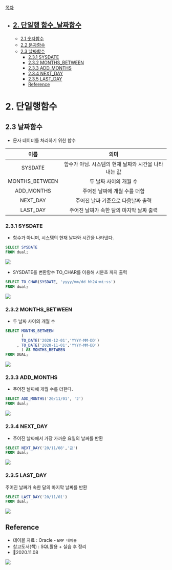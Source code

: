 [목차](#목차)
- ## [2. 단일행 함수_날짜함수](#2-단일행함수_날짜함수)
  - [2.1 숫자함수](https://github.com/withColinSong/Programming/blob/master/01.TIL/04.DBOracle/2.%20SingleRowFunction.md#2-%EB%8B%A8%EC%9D%BC%ED%96%89%ED%95%A8%EC%88%98-%EC%88%AB%EC%9E%90%ED%95%A8%EC%88%98)
  - [2.2 문자함수](https://github.com/withColinSong/Programming/blob/master/01.TIL/04.DBOracle/2.%20SingleRowFunction.md)
  - [2.3 날짜함수](#23-날짜함수)
    - [2.3.1 SYSDATE](##231-sysdate)
    - [2.3.2 MONTHS_BETWEEN](#232-months_between)
    - [2.3.3 ADD_MONTHS](#233-add_months)
    - [2.3.4 NEXT_DAY](#234-next-day)
    - [2.3.5 LAST_DAY](#235-last-day)
    - [Reference](#reference) 

# 2. 단일행함수
## 2.3 날짜함수
- 문자 데이터를 처리하기 위한 함수

이름| 의미
|:-:|:-:|
SYSDATE| 함수가 아님. 시스템의 현재 날짜와 시간을 나타내는 값
MONTHS_BETWEEN| 두 날짜 사이의 개월 수
ADD_MONTHS| 주어진 날짜에 개월 수를 더함
NEXT_DAY| 주어진 날짜 기준으로 다음날짜 출력
LAST_DAY |주어진 날짜가 속한 달의 마지막 날짜 출력

### 2.3.1 SYSDATE
- 함수가 아니며, 시스템의 현재 날짜와 시간을 나타낸다.
```sql
SELECT SYSDATE
FROM dual;
```
![](https://images.velog.io/images/withcolinsong/post/4f21a6ee-1e9b-421c-8300-2f18db848662/image.png)
- SYSDATE를 변환함수 TO_CHAR를 이용해 시분초 까지 출력
```sql
SELECT TO_CHAR(SYSDATE, 'yyyy/mm/dd hh24:mi:ss') 
FROM dual;
```
![](https://images.velog.io/images/withcolinsong/post/f00c95cb-90fe-4bcf-b1e9-3be035fc0d29/image.png)

### 2.3.2 MONTHS_BETWEEN
- 두 날짜 사이의 개월 수
```sql
SELECT MONTHS_BETWEEN
       (
       TO_DATE('2020-12-01','YYYY-MM-DD')
     , TO_DATE('2020-11-01','YYYY-MM-DD')
       ) AS MONTHS_BETWEEN
FROM DUAL;
```
![](https://images.velog.io/images/withcolinsong/post/93831901-fc10-4b26-b34c-bfe5f7a7ff92/image.png)

### 2.3.3 ADD_MONTHS
- 주어진 날짜에 개월 수를 더한다.
```sql
SELECT ADD_MONTHS('20/11/01', '2') 
FROM dual;
```
![](https://images.velog.io/images/withcolinsong/post/ada9b2a0-875b-406c-8a06-f9ee8660bafc/image.png)

### 2.3.4 NEXT_DAY
- 주어진 날짜에서 가장 가까운 요일의 날짜를 반환
```sql
SELECT NEXT_DAY('20/11/08','금') 
FROM dual;
```
![](https://images.velog.io/images/withcolinsong/post/8e59fb98-686a-4012-b86d-479c0984127e/image.png)

### 2.3.5 LAST_DAY
주어진 날짜가 속한 달의 마지막 날짜를 반환
```sql
SELECT LAST_DAY('20/11/01') 
FROM dual;
```
![](https://images.velog.io/images/withcolinsong/post/e418772d-2f15-446c-8964-b81fd841e1e1/image.png)

## Reference
- 테이블 자료 : Oracle - `EMP 테이블` 
- 참고도서(책) : SQL활용 + 실습 후 정리
- 🎈2020.11.08

![](https://images.velog.io/images/withcolinsong/post/8dc5159f-5174-49f0-8cca-748d6cd38345/image.png)
